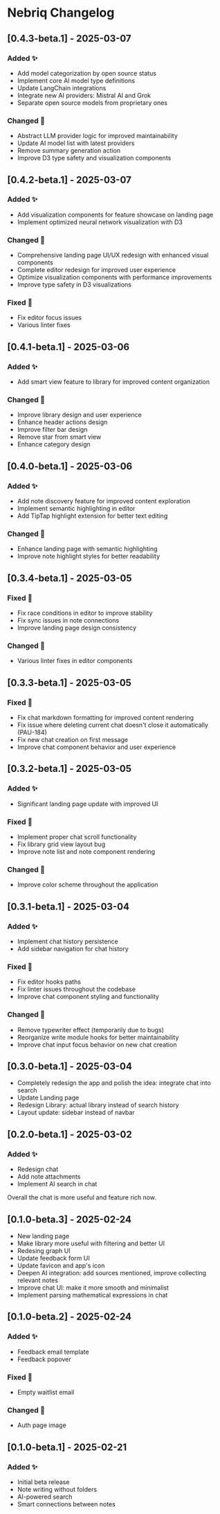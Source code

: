 # Nebriq Changelog

## [0.4.3-beta.1] - 2025-03-07

### Added ✨

- Add model categorization by open source status
- Implement core AI model type definitions
- Update LangChain integrations
- Integrate new AI providers: Mistral AI and Grok
- Separate open source models from proprietary ones

### Changed 🔄

- Abstract LLM provider logic for improved maintainability
- Update AI model list with latest providers
- Remove summary generation action
- Improve D3 type safety and visualization components

## [0.4.2-beta.1] - 2025-03-07

### Added ✨

- Add visualization components for feature showcase on landing page
- Implement optimized neural network visualization with D3

### Changed 🔄

- Comprehensive landing page UI/UX redesign with enhanced visual components
- Complete editor redesign for improved user experience
- Optimize visualization components with performance improvements
- Improve type safety in D3 visualizations

### Fixed 🐛

- Fix editor focus issues
- Various linter fixes

## [0.4.1-beta.1] - 2025-03-06

### Added ✨

- Add smart view feature to library for improved content organization

### Changed 🔄

- Improve library design and user experience
- Enhance header actions design
- Improve filter bar design
- Remove star from smart view
- Enhance category design

## [0.4.0-beta.1] - 2025-03-06

### Added ✨

- Add note discovery feature for improved content exploration
- Implement semantic highlighting in editor
- Add TipTap highlight extension for better text editing

### Changed 🔄

- Enhance landing page with semantic highlighting
- Improve note highlight styles for better readability

## [0.3.4-beta.1] - 2025-03-05

### Fixed 🐛

- Fix race conditions in editor to improve stability
- Fix sync issues in note connections
- Improve landing page design consistency

### Changed 🔄

- Various linter fixes in editor components

## [0.3.3-beta.1] - 2025-03-05

### Fixed 🐛

- Fix chat markdown formatting for improved content rendering
- Fix issue where deleting current chat doesn't close it automatically (PAU-184)
- Fix new chat creation on first message
- Improve chat component behavior and user experience

## [0.3.2-beta.1] - 2025-03-05

### Added ✨

- Significant landing page update with improved UI

### Fixed 🐛

- Implement proper chat scroll functionality
- Fix library grid view layout bug
- Improve note list and note component rendering

### Changed 🔄

- Improve color scheme throughout the application

## [0.3.1-beta.1] - 2025-03-04

### Added ✨

- Implement chat history persistence
- Add sidebar navigation for chat history

### Fixed 🐛

- Fix editor hooks paths
- Fix linter issues throughout the codebase
- Improve chat component styling and functionality

### Changed 🔄

- Remove typewriter effect (temporarily due to bugs)
- Reorganize write module hooks for better maintainability
- Improve chat input focus behavior on new chat creation

## [0.3.0-beta.1] - 2025-03-04

- Completely redesign the app and polish the idea: integrate chat into search
- Update Landing page
- Redesign Library: actual library instead of search history
- Layout update: sidebar instead of navbar

## [0.2.0-beta.1] - 2025-03-02

### Added ✨

- Redesign chat
- Add note attachments
- Implement AI search in chat

Overall the chat is more useful and feature rich now.

## [0.1.0-beta.3] - 2025-02-24

- New landing page
- Make library more useful with filtering and better UI
- Redesing graph UI
- Update feedback form UI
- Update favicon and app's icon
- Deepen AI integration: add sources mentioned, improve collecting relevant notes
- Improve chat UI: make it more smooth and minimalist
- Implement parsing mathematical expressions in chat

## [0.1.0-beta.2] - 2025-02-24

### Added ✨

- Feedback email template
- Feedback popover

### Fixed 🐛

- Empty waitlist email

### Changed 🔄

- Auth page image

## [0.1.0-beta.1] - 2025-02-21

### Added ✨

- Initial beta release
- Note writing without folders
- AI-powered search
- Smart connections between notes
